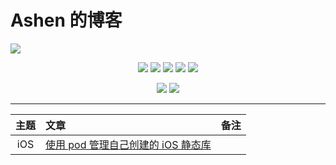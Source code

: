 # Ashen 的博客

![](https://i.loli.net/2018/03/20/5ab071f3ad075.png)

<p align='center'>
<img src="https://img.shields.io/badge/platform-iOS-ff69b4.svg">
<img src="https://img.shields.io/badge/language-Swift-orange.svg">
<img src="https://img.shields.io/badge/language-python-yellowgreen.svg">
<img src="https://img.shields.io/badge/language-shell-green.svg">
<img src="https://img.shields.io/badge/blog-Ashen-blue.svg">
</p>

<p align='center'>
<a href="https://weibo.com/u/5859589586"><img src="https://img.shields.io/badge/weibo-@Ashen___-f974ce.svg?style=flat&colorA=f4292e"></a>
<a href="https://juejin.im/user/57a08e207db2a2005a6fc4df"><img src="https://img.shields.io/badge/%E6%8E%98%E9%87%91-@Ashen-fd6f32.svg?style=flat&colorA=1970fe"></a>

</p>

-------
| 主题 | 文章 | 备注 |
|:----:|:-------|:------|
|iOS |[使用 pod 管理自己创建的 iOS 静态库](./Articles/2018/pod_manage_framework.md)<br>|

